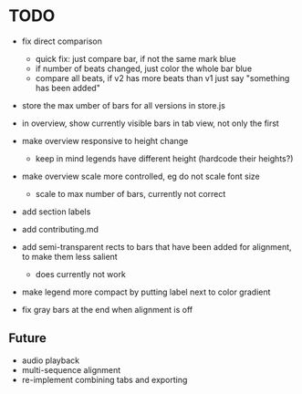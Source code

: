 # TODO

- fix direct comparison
  - quick fix: just compare bar, if not the same mark blue
  - if number of beats changed, just color the whole bar blue
  - compare all beats, if v2 has more beats than v1 just say "something has been added"
- store the max umber of bars for all versions in store.js

- in overview, show currently visible bars in tab view, not only the first
- make overview responsive to height change
  - keep in mind legends have different height (hardcode their heights?)
- make overview scale more controlled, eg do not scale font size
  - scale to max number of bars, currently not correct
- add section labels
- add contributing.md
- add semi-transparent rects to bars that have been added for alignment, to make them less salient
  - does currently not work
- make legend more compact by putting label next to color gradient

- fix gray bars at the end when alignment is off

## Future

- audio playback
- multi-sequence alignment
- re-implement combining tabs and exporting
